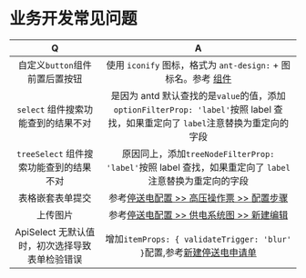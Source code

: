 # 业务开发常见问题

| Q | A |
| :-: | :-: |
| 自定义`button`组件前置后置按钮 | 使用 `iconify` 图标，格式为 `ant-design:` + 图标名。参考 [组件](/src/views/archives/powerCutConfig/operationTicket/components/stepForm.vue) |
| `select` 组件搜索功能查到的结果不对 | 是因为 antd 默认查找的是`value`的值，添加`optionFilterProp: 'label'`按照 label 查找，如果重定向了 `label`注意替换为重定向的字段 |
| `treeSelect` 组件搜索功能查到的结果不对 | 原因同上，添加`treeNodeFilterProp: 'label'`按照 label 查找，如果重定向了 `label`注意替换为重定向的字段 |
| 表格嵌套表单提交 | 参考[停送电配置 >> 高压操作票 >> 配置步骤](/src/views/archives/powerCutConfig/operationTicket/index.vue) |
| 上传图片 | 参考[停送电配置 >> 供电系统图 >> 新建编辑](/src/views/archives/powerCutConfig/powerSystemList/editModal.vue) |
| ApiSelect 无默认值时，初次选择导致表单检验错误 | 增加`itemProps: { validateTrigger: 'blur' }`配置,参考[新建停送电申请单](src/views/powerFailure/editPowerCutData.ts) |
